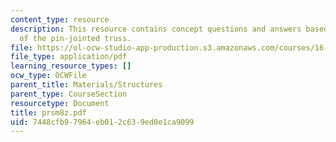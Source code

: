 ```yaml
---
content_type: resource
description: This resource contains concept questions and answers based on displacement
  of the pin-jointed truss.
file: https://ol-ocw-studio-app-production.s3.amazonaws.com/courses/16-01-unified-engineering-i-ii-iii-iv-fall-2005-spring-2006/7448cfb97964eb012c639ed0e1ca9099_prsm8z.pdf
file_type: application/pdf
learning_resource_types: []
ocw_type: OCWFile
parent_title: Materials/Structures
parent_type: CourseSection
resourcetype: Document
title: prsm8z.pdf
uid: 7448cfb9-7964-eb01-2c63-9ed0e1ca9099
---
```

